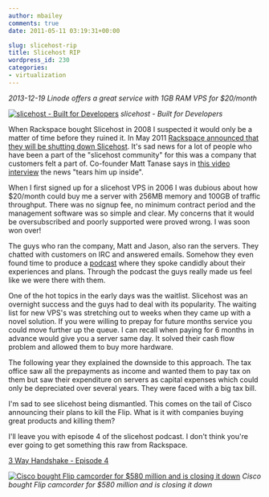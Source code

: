 ```yaml
---
author: mbailey
comments: true
date: 2011-05-11 03:19:31+00:00

slug: slicehost-rip
title: Slicehost RIP
wordpress_id: 230
categories:
- virtualization
---
```


*2013-12-19 Linode offers a great service with 1GB RAM VPS for $20/month*

[![slicehost - Built for Developers](../../images/slicehost1.jpg)](http://slicehost.com)
*slicehost - Built for Developers*

When Rackspace bought Slicehost in 2008 I suspected it would only be a matter
of time before they ruined it. In May 2011 [Rackspace announced that they will
be shutting down Slicehost][1]. It's sad news for a lot of people who have been
a part of the "slicehost community" for this was a company that customers felt
a part of. Co-founder Matt Tanase says in [this video interview][2] the news
"tears him up inside".

When I first signed up for a slicehost VPS in 2006 I was dubious about how
$20/month could buy me a server with 256MB memory and 100GB of traffic
throughput. There was no signup fee, no minimum contract period and the
management software was so simple and clear. My concerns that it would be
oversubscribed and poorly supported were proved wrong. I was soon won over!

The guys who ran the company, Matt and Jason, also ran the servers. They
chatted with customers on IRC and answered emails. Somehow they even found time
to produce a [podcast](http://podcast.slicehost.com) where they spoke candidly
about their experiences and plans. Through the podcast the guys really made us
feel like we were there with them.

One of the hot topics in the early days was the waitlist. Slicehost was an
overnight success and the guys had to deal with its popularity. The waiting
list for new VPS's was stretching out to weeks when they came up with a novel
solution. If you were willing to prepay for future months service you could
move further up the queue. I can recall when paying for 6 months in advance
would give you a server same day. It solved their cash flow problem and allowed
them to buy more hardware.

The following year they explained the downside to this approach. The tax office
saw all the prepayments as income and wanted them to pay tax on them but saw
their expenditure on servers as capital expenses which could only be
depreciated over several years. They were faced with a big tax bill.

I'm sad to see slicehost being dismantled. This comes on the tail of Cisco
announcing their plans to kill the Flip. What is it with companies buying great
products and killing them?

I'll leave you with episode 4 of the slicehost podcast. I don't think you're
ever going to get something this raw from Rackspace.

[3 Way Handshake - Episode 4](../../images/2011-05-11-slicehost-rip/episode_4.mp3)

[![Cisco bought Flip camcorder for $580 million and is closing it down](../../images/flip.jpg)](http://www.nytimes.com/2011/04/13/technology/13flip.html)
*Cisco bought Flip camcorder for $580 million and is closing it down*

[1]: http://gigaom.com/cloud/rackspace-shutters-slicehost-for-openstack-future/
[2]: http://thestartupfoundry.com/2011/05/05/matt-tanase-a-founder-of-slicehost-on-rackspaces-decision-to-kill-slicehost/
